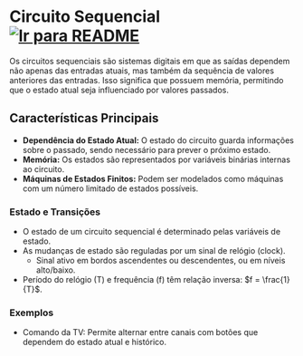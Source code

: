 # Circuito Sequencial &nbsp; [![Ir para README](https://img.shields.io/badge/Indice-Verde?style=for-the-badge)](../README.md#indice)


Os circuitos sequenciais são sistemas digitais em que as saídas dependem não apenas das entradas atuais, mas também da sequência de valores anteriores das entradas. Isso significa que possuem memória, permitindo que o estado atual seja influenciado por valores passados.

## Características Principais

- **Dependência do Estado Atual:** O estado do circuito guarda informações sobre o passado, sendo necessário para prever o próximo estado.
- **Memória:** Os estados são representados por variáveis binárias internas ao circuito.
- **Máquinas de Estados Finitos:** Podem ser modelados como máquinas com um número limitado de estados possíveis.

### Estado e Transições

- O estado de um circuito sequencial é determinado pelas variáveis de estado.
- As mudanças de estado são reguladas por um sinal de relógio (clock).
  - Sinal ativo em bordos ascendentes ou descendentes, ou em níveis alto/baixo.
- Período do relógio (T) e frequência (f) têm relação inversa: $f = \frac{1}{T}$.

### Exemplos

- Comando da TV: Permite alternar entre canais com botões que dependem do estado atual e histórico.
